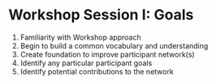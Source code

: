 # Workshop Session I: Goals

1. Familiarity with Workshop approach
2. Begin to build a common vocabulary and understanding
3. Create foundation to improve participant network(s)
4. Identify any particular participant goals
5. Identify potential contributions to the network
